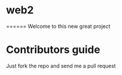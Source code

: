 # web2
======
Welcome to this new great project

Contributors guide
===================

Just fork the repo and send me a pull request


